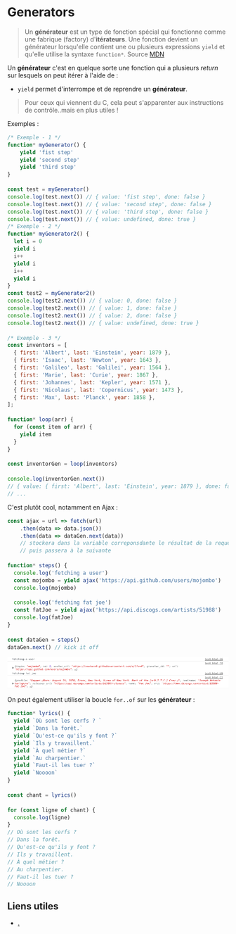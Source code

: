 # Generators

>Un **générateur** est un type de fonction spécial qui fonctionne comme une fabrique (factory) d'**itérateurs**. Une fonction devient un générateur lorsqu'elle contient une ou plusieurs expressions `yield` et qu'elle utilise la syntaxe `function*`. Source [MDN](https://developer.mozilla.org/fr/docs/Web/JavaScript/Guide/iterateurs_et_generateurs#Générateurs)

Un **générateur** c'est en quelque sorte une fonction qui a plusieurs *return* sur lesquels on peut itérer à l'aide de :
- `yield` permet d'interrompe et de reprendre un **générateur**.

> Pour ceux qui viennent du C, cela peut s'apparenter aux instructions de contrôle..mais en plus utiles !

Exemples :
```js
/* Exemple - 1 */
function* myGenerator() {
    yield 'fist step'
    yield 'second step'
    yield 'third step'
}

const test = myGenerator()
console.log(test.next()) // { value: 'fist step', done: false }
console.log(test.next()) // { value: 'second step', done: false }
console.log(test.next()) // { value: 'third step', done: false }
console.log(test.next()) // { value: undefined, done: true }
/* Exemple - 2 */
function* myGenerator2() {
  let i = 0
  yield i
  i++
  yield i
  i++
  yield i
}
const test2 = myGenerator2()
console.log(test2.next()) // { value: 0, done: false }
console.log(test2.next()) // { value: 1, done: false }
console.log(test2.next()) // { value: 2, done: false }
console.log(test2.next()) // { value: undefined, done: true }

/* Exemple - 3 */
const inventors = [
  { first: 'Albert', last: 'Einstein', year: 1879 },
  { first: 'Isaac', last: 'Newton', year: 1643 },
  { first: 'Galileo', last: 'Galilei', year: 1564 },
  { first: 'Marie', last: 'Curie', year: 1867 },
  { first: 'Johannes', last: 'Kepler', year: 1571 },
  { first: 'Nicolaus', last: 'Copernicus', year: 1473 },
  { first: 'Max', last: 'Planck', year: 1858 },
];

function* loop(arr) {
  for (const item of arr) {
    yield item
  }
}

const inventorGen = loop(inventors)

console.log(inventorGen.next()) 
// { value: { first: 'Albert', last: 'Einstein', year: 1879 }, done: false }
// ...
```

C'est plutôt cool, notamment en Ajax :

```js
const ajax = url => fetch(url)
    .then(data => data.json())
    .then(data => dataGen.next(data)) 
    // stockera dans la variable correponsdante le résultat de la requête
    // puis passera à la suivante

function* steps() {
  console.log('fetching a user')
  const mojombo = yield ajax('https://api.github.com/users/mojombo')
  console.log(mojombo)

  console.log('fetching fat joe')
  const fatJoe = yield ajax('https://api.discogs.com/artists/51988')
  console.log(fatJoe)
}

const dataGen = steps()
dataGen.next() // kick it off
```

![result-ajax](result.png)

On peut également utiliser la boucle `for..of` sur les **générateur** :

```js
function* lyrics() {
  yield `Où sont les cerfs ? ` 
  yield `Dans la forêt.` 
  yield `Qu'est-ce qu'ils y font ?` 
  yield `Ils y travaillent.` 
  yield `À quel métier ?` 
  yield `Au charpentier.` 
  yield `Faut-il les tuer ?` 
  yield `Noooon` 
}

const chant = lyrics()

for (const ligne of chant) {
  console.log(ligne)
}
// Où sont les cerfs ? 
// Dans la forêt.
// Qu'est-ce qu'ils y font ?
// Ils y travaillent.
// À quel métier ?
// Au charpentier.
// Faut-il les tuer ?
// Noooon
```

## Liens utiles

- [.](http://putaindecode.io/fr/articles/js/es2015/generators/)